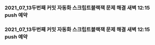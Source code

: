 ### 2021_07_13두번째 커밋 자동화 스크립트블랙잭 문제 해결 새벽 12:15 push 예약 
### 2021_07_13두번째 커밋 자동화 스크립트블랙잭 문제 해결 새벽 12:15 push 예약 
